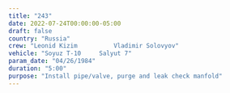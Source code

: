 ```yaml
---
title: "243"
date: 2022-07-24T00:00:00-05:00
draft: false
country: "Russia"
crew: "Leonid Kizim          Vladimir Solovyov"
vehicle: "Soyuz T-10     Salyut 7"
param_date: "04/26/1984"
duration: "5:00"
purpose: "Install pipe/valve, purge and leak check manfold"
---
```

